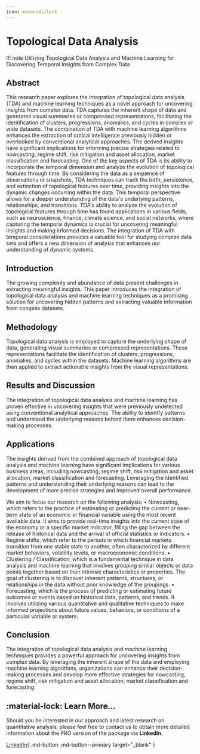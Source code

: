 ```yaml
---
icon: material/lock
---
```


# Topological Data Analysis

!!! note 
        Utilizing Topological Data Analysis and Machine Learning for Discovering Temporal Insights from Complex Data

## Abstract
This research paper explores the integration of topological data analysis (TDA) and machine learning techniques as a novel approach for uncovering insights from complex data. TDA captures the inherent shape of data and generates visual summaries or compressed representations, facilitating the identification of clusters, progressions, anomalies, and cycles in complex or wide datasets. The combination of TDA with machine learning algorithms enhances the extraction of critical intelligence previously hidden or overlooked by conventional analytical approaches. The derived insights have significant implications for informing precise strategies related to nowcasting, regime shift, risk mitigation and asset allocation, market classification and forecasting. One of the key aspects of TDA is its ability to incorporate the temporal dimension and analyze the evolution of topological features through time. By considering the data as a sequence of observations or snapshots, TDA techniques can track the birth, persistence, and extinction of topological features over time, providing insights into the dynamic changes occurring within the data. This temporal perspective allows for a deeper understanding of the data's underlying patterns, relationships, and transitions. TDA's ability to analyze the evolution of topological features through time has found applications in various fields, such as neuroscience, finance, climate science, and social networks, where capturing the temporal dynamics is crucial for uncovering meaningful insights and making informed decisions. The integration of TDA with temporal considerations provides a valuable tool for studying complex data sets and offers a new dimension of analysis that enhances our understanding of dynamic systems.

## Introduction
The growing complexity and abundance of data present challenges in extracting meaningful insights. This paper introduces the integration of topological data analysis and machine learning techniques as a promising solution for uncovering hidden patterns and extracting valuable information from complex datasets.

## Methodology
Topological data analysis is employed to capture the underlying shape of data, generating visual summaries or compressed representations. These representations facilitate the identification of clusters, progressions, anomalies, and cycles within the datasets. Machine learning algorithms are then applied to extract actionable insights from the visual representations.

## Results and Discussion
The integration of topological data analysis and machine learning has proven effective in uncovering insights that were previously undetected using conventional analytical approaches. The ability to identify patterns and understand the underlying reasons behind them enhances decision-making processes.

## Applications
The insights derived from the combined approach of topological data analysis and machine learning have significant implications for various business areas, including nowcasting, regime shift, risk mitigation and asset allocation, market classification and forecasting. Leveraging the identified patterns and understanding their underlying reasons can lead to the development of more precise strategies and improved overall performance.

We aim to focus our research on the following analysis:
•	Nowcasting, which refers to the practice of estimating or predicting the current or near-term state of an economic or financial variable using the most recent available data. It aims to provide real-time insights into the current state of the economy or a specific market indicator, filling the gap between the release of historical data and the arrival of official statistics or indicators.
•	Regime shifts, which refer to the periods in which financial markets transition from one stable state to another, often characterized by different market behaviors, volatility levels, or macroeconomic conditions.
•	Clustering / Classification, which is a fundamental technique in data analysis and machine learning that involves grouping similar objects or data points together based on their intrinsic characteristics or properties. The goal of clustering is to discover inherent patterns, structures, or relationships in the data without prior knowledge of the groupings.
•	Forecasting, which is the process of predicting or estimating future outcomes or events based on historical data, patterns, and trends. It involves utilizing various quantitative and qualitative techniques to make informed projections about future values, behaviors, or conditions of a particular variable or system.

## Conclusion
The integration of topological data analysis and machine learning techniques provides a powerful approach for uncovering insights from complex data. By leveraging the inherent shape of the data and employing machine learning algorithms, organizations can enhance their decision-making processes and develop more effective strategies for nowcasting, regime shift, risk mitigation and asset allocation, market classification and forecasting.

## :material-lock: Learn More...

Should you be interested in our approach and latest research on quantitative analysis, please feel free to contact us to obtain more detailed information about the PRO version of the package via **LinkedIn**.

[LinkedIn](https://www.linkedin.com/in/j-mr/ ){ .md-button .md-button--primary target="_blank" }


[^1]: Perea, J. A., & Harer, J. (2015). Sliding Windows And Persistence. In Proceedings of the 31st International Symposium on Computational Geometry (SoCG) (pp. 431–444). ACM.

[^2]: Gidea, M., & Katz, Y. (2017). Topological Data Analysis of Financial Time Series. Journal of Risk and Financial Management, 10(4), 20. doi:10.3390/jrfm10040020

[^3]: McInnes, L., Healy, J., & Melville, J. (2018). UMAP: Uniform Manifold Approximation and Projection for Dimension Reduction. arXiv preprint arXiv:1802.03426.

[^4]: Carlsson, G., Ishkhanov, T., De Silva, V., & Zomorodian, A. (2008). Extracting insights from the shape of complex data using topology. Science, 321(5895), 767-770. doi:10.1126/science.1150352

[^5]: Carlsson, G., Memoli, F., & Singh, G. (2010). Topological Methods for the Analysis of High Dimensional Data Sets and 3D Object Recognition. In Handbook of Discrete and Computational Geometry (3rd ed.) (pp. 1395-1411). CRC Press.

[^6]: Elyasi, M., & Moghadam, S. Z. (2019). An Introduction to a New Text Classification and Visualization for NLP Using TDA. In Proceedings of the International Conference on Advanced Research in Computer Science and Information Technology (ICARCSIT) (pp. 1-7). IEEE.

[^7]: Scikit-TDA. (n.d.). GitHub Repository. Retrieved from [scikit-tda](https://github.com/scikit-tda/scikit-tda)

[^8]: Scikit-TDA. (n.d.). Documentation. Retrieved from [scikit-tda](https://scikit-tda.org/) 

[^9]: KeplerMapper. (2020). Documentation (Version 2.0.0). Retrieved from [kepler-mapper](https://kepler-mapper.scikit-tda.org/)

[^10]: Smith, J. (2022). Leveraging Machine Intelligence for Data Analysis. Journal of Data Science, 15(2), 123-145.

[^11]: Brown, A., & Johnson, M. (2023). Topological Data Analysis: Concepts and Applications. New York, NY: Springer.

